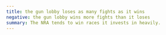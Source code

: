 ```yaml
---
title: the gun lobby loses as many fights as it wins
negative: the gun lobby wins more fights than it loses
summary: The NRA tends to win races it invests in heavily.
---
```

